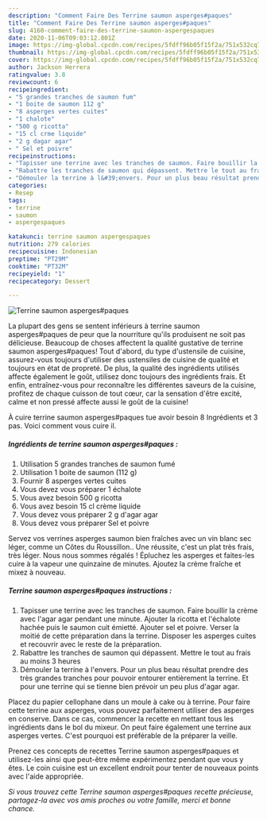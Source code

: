 ```yaml
---
description: "Comment Faire Des Terrine saumon asperges#paques"
title: "Comment Faire Des Terrine saumon asperges#paques"
slug: 4160-comment-faire-des-terrine-saumon-aspergespaques
date: 2020-11-06T09:03:12.801Z
image: https://img-global.cpcdn.com/recipes/5fdff96b05f15f2a/751x532cq70/terrine-saumon-aspergespaques-photo-principale-de-la-recette.jpg
thumbnail: https://img-global.cpcdn.com/recipes/5fdff96b05f15f2a/751x532cq70/terrine-saumon-aspergespaques-photo-principale-de-la-recette.jpg
cover: https://img-global.cpcdn.com/recipes/5fdff96b05f15f2a/751x532cq70/terrine-saumon-aspergespaques-photo-principale-de-la-recette.jpg
author: Jackson Herrera
ratingvalue: 3.8
reviewcount: 6
recipeingredient:
- "5 grandes tranches de saumon fum"
- "1 boite de saumon 112 g"
- "8 asperges vertes cuites"
- "1 chalote"
- "500 g ricotta"
- "15 cl crme liquide"
- "2 g dagar agar"
- " Sel et poivre"
recipeinstructions:
- "Tapisser une terrine avec les tranches de saumon. Faire bouillir la crème avec l&#39;agar agar pendant une minute. Ajouter la ricotta et l&#39;échalote hachée puis le saumon cuit émietté. Ajouter sel et poivre. Verser la moitié de cette préparation dans la terrine. Disposer les asperges cuites et recouvrir avec le reste de la préparation."
- "Rabattre les tranches de saumon qui dépassent. Mettre le tout au frais au moins 3 heures"
- "Démouler la terrine à l&#39;envers. Pour un plus beau résultat prendre des très grandes tranches pour pouvoir entourer entièrement la terrine. Et pour une terrine qui se tienne bien prévoir un peu plus d&#39;agar agar."
categories:
- Resep
tags:
- terrine
- saumon
- aspergespaques

katakunci: terrine saumon aspergespaques 
nutrition: 279 calories
recipecuisine: Indonesian
preptime: "PT29M"
cooktime: "PT32M"
recipeyield: "1"
recipecategory: Dessert

---
```



![Terrine saumon asperges#paques](https://img-global.cpcdn.com/recipes/5fdff96b05f15f2a/751x532cq70/terrine-saumon-aspergespaques-photo-principale-de-la-recette.jpg)

La plupart des gens se sentent inférieurs à terrine saumon asperges#paques de peur que la nourriture qu'ils produisent ne soit pas délicieuse. Beaucoup de choses affectent la qualité gustative de terrine saumon asperges#paques! Tout d'abord, du type d'ustensile de cuisine, assurez-vous toujours d'utiliser des ustensiles de cuisine de qualité et toujours en état de propreté. De plus, la qualité des ingrédients utilisés affecte également le goût, utilisez donc toujours des ingrédients frais. Et enfin, entraînez-vous pour reconnaître les différentes saveurs de la cuisine, profitez de chaque cuisson de tout cœur, car la sensation d'être excité, calme et non pressé affecte aussi le goût de la cuisine!

<!--inarticleads1-->

À cuire terrine saumon asperges#paques tue avoir besoin 8 Ingrédients et 3 pas. Voici comment vous cuire il.

##### Ingrédients de terrine saumon asperges#paques :

1. Utilisation 5 grandes tranches de saumon fumé
1. Utilisation 1 boite de saumon (112 g)
1. Fournir 8 asperges vertes cuites
1. Vous devez vous préparer 1 échalote
1. Vous avez besoin 500 g ricotta
1. Vous avez besoin 15 cl crème liquide
1. Vous devez vous préparer 2 g d&#39;agar agar
1. Vous devez vous préparer  Sel et poivre


Servez vos verrines asperges saumon bien fraîches avec un vin blanc sec léger, comme un Côtes du Roussillon.. Une réussite, c&#39;est un plat très frais, très léger. Nous nous sommes régalés ! Épluchez les asperges et faites-les cuire à la vapeur une quinzaine de minutes. Ajoutez la crème fraîche et mixez à nouveau. 

<!--inarticleads2-->

##### Terrine saumon asperges#paques instructions :

1. Tapisser une terrine avec les tranches de saumon. Faire bouillir la crème avec l&#39;agar agar pendant une minute. Ajouter la ricotta et l&#39;échalote hachée puis le saumon cuit émietté. Ajouter sel et poivre. Verser la moitié de cette préparation dans la terrine. Disposer les asperges cuites et recouvrir avec le reste de la préparation.
1. Rabattre les tranches de saumon qui dépassent. Mettre le tout au frais au moins 3 heures
1. Démouler la terrine à l&#39;envers. Pour un plus beau résultat prendre des très grandes tranches pour pouvoir entourer entièrement la terrine. Et pour une terrine qui se tienne bien prévoir un peu plus d&#39;agar agar.


Placez du papier cellophane dans un moule à cake ou à terrine. Pour faire cette terrine aux asperges, vous pouvez parfaitement utiliser des asperges en conserve. Dans ce cas, commencer la recette en mettant tous les ingrédients dans le bol du mixeur. On peut faire également une terrine aux asperges vertes. C&#39;est pourquoi est préférable de la préparer la veille. 

<!--inarticleads1-->

<p>
Prenez ces concepts de recettes Terrine saumon asperges#paques et utilisez-les ainsi que peut-être même expérimentez pendant que vous y êtes. Le coin cuisine est un excellent endroit pour tenter de nouveaux points avec l'aide appropriée.
</p>

<p>
<i>Si vous trouvez cette Terrine saumon asperges#paques recette précieuse, partagez-la avec vos amis proches ou votre famille, merci et bonne chance.</i>
</p>
